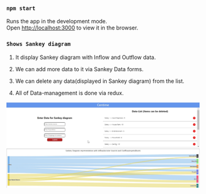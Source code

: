 
### `npm start`

Runs the app in the development mode.<br />
Open [http://localhost:3000](http://localhost:3000) to view it in the browser.

### `Shows Sankey diagram`

1. It display Sankey diagram with Inflow and Outflow data.

2. We can add more data to it via Sankey Data forms.

3. We can delete any data(displayed in Sankey diagram) from the list.

4. All of Data-management is done via redux.


![Test Image](https://github.com/ashish21may/Sankey-diagram-test/blob/master/Sankey.jpg)
